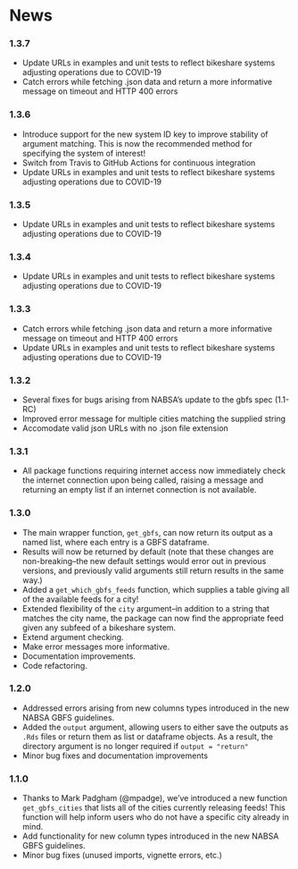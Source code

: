 # News

### 1.3.7

  - Update URLs in examples and unit tests to reflect bikeshare systems
    adjusting operations due to COVID-19
  - Catch errors while fetching .json data and return a more informative
    message on timeout and HTTP 400 errors
    
### 1.3.6

  - Introduce support for the new system ID key to improve stability of
    argument matching. This is now the recommended method for specifying the
    system of interest!
  - Switch from Travis to GitHub Actions for continuous integration
  - Update URLs in examples and unit tests to reflect bikeshare systems
    adjusting operations due to COVID-19

### 1.3.5

  - Update URLs in examples and unit tests to reflect bikeshare systems
    adjusting operations due to COVID-19

### 1.3.4

  - Update URLs in examples and unit tests to reflect bikeshare systems
    adjusting operations due to COVID-19
  
### 1.3.3

  - Catch errors while fetching .json data and return a more informative
    message on timeout and HTTP 400 errors
  - Update URLs in examples and unit tests to reflect bikeshare systems
    adjusting operations due to COVID-19

### 1.3.2

  - Several fixes for bugs arising from NABSA’s update to the gbfs spec
    (1.1-RC)
  - Improved error message for multiple cities matching the supplied
    string
  - Accomodate valid json URLs with no .json file extension

### 1.3.1

  - All package functions requiring internet access now immediately
    check the internet connection upon being called, raising a message
    and returning an empty list if an internet connection is not
    available.

### 1.3.0

  - The main wrapper function, `get_gbfs`, can now return its output as
    a named list, where each entry is a GBFS dataframe.
  - Results will now be returned by default (note that these changes are
    non-breaking–the new default settings would error out in previous
    versions, and previously valid arguments still return results in the
    same way.)
  - Added a `get_which_gbfs_feeds` function, which supplies a table
    giving all of the available feeds for a city\!
  - Extended flexibility of the `city` argument–in addition to a string
    that matches the city name, the package can now find the appropriate
    feed given any subfeed of a bikeshare system.
  - Extend argument checking.
  - Make error messages more informative.
  - Documentation improvements.
  - Code refactoring.

### 1.2.0

  - Addressed errors arising from new columns types introduced in the
    new NABSA GBFS guidelines.  
  - Added the `output` argument, allowing users to either save the
    outputs as `.Rds` files or return them as list or dataframe objects.
    As a result, the directory argument is no longer required if `output
    = "return"`
  - Minor bug fixes and documentation improvements

### 1.1.0

  - Thanks to Mark Padgham (@mpadge), we’ve introduced a new function
    `get_gbfs_cities` that lists all of the cities currently releasing
    feeds\! This function will help inform users who do not have a
    specific city already in mind.  
  - Add functionality for new column types introduced in the new NABSA
    GBFS guidelines.  
  - Minor bug fixes (unused imports, vignette errors, etc.)
